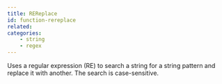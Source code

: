```yaml
---
title: REReplace
id: function-rereplace
related:
categories:
    - string
    - regex
---
```


Uses a regular expression (RE) to search a string for a string
        pattern and replace it with another. The search is
        case-sensitive.